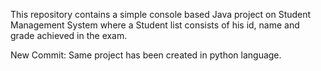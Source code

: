 This repository contains a simple console based Java project on Student Management System where a Student list consists of his id, name and grade achieved in the exam.

New Commit: Same project has been created in python language.